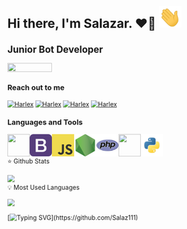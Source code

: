 ###

<h1>Hi there, I'm Salazar. ❤️🤍 <a href="https://github.com/Salaz111/"> </a> <img
        src="https://raw.githubusercontent.com/ABSphreak/ABSphreak/master/gifs/Hi.gif" width="50px"></h1>

## Junior Bot Developer

<img src="https://komarev.com/ghpvc/?username=Salaz111&style=plastic" width="100" height="20" />


### Reach out to me


<a href="https://www.instagram.com/oziw69/" rel="nofollow"><img align="center"
        src="https://png.pngtree.com/png-vector/20221018/ourmid/pngtree-instagram-icon-png-image_6315974.png"
        alt="Harlex" height="50" width="50" align="left"></a>
<a href="https://discord.com/users/514943676061974529" rel="nofollow"><img align="center"
        src="https://www.freepnglogos.com/uploads/discord-logo-png/concours-discord-cartes-voeux-fortnite-france-6.png"
        alt="Harlex" height="50" width="50" align="left"></a>
<a href="https://www.youtube.com/channel/UC7Ho4UbZ2CBv8cm0yDgV4OQ" rel="nofollow"><img align="center"
        src="https://www.freeiconspng.com/thumbs/youtube-logo-png/hd-youtube-logo-png-transparent-background-20.png" alt="Harlex" height="50" width="50"
        align="left"></a>
<a href="https://www.twitch.tv/oziw69" rel="nofollow"><img align="center"
        src="https://www.freepnglogos.com/uploads/purple-twitch-logo-png-18.png" alt="Harlex" height="50" width="50"
        align="left"></a>

### Languages and Tools
<img src="https://upload.wikimedia.org/wikipedia/commons/thumb/9/96/Sass_Logo_Color.svg/1200px-Sass_Logo_Color.svg.png"
    width="50" height="50" align="left"> 
<img src="https://raw.githubusercontent.com/github/explore/80688e429a7d4ef2fca1e82350fe8e3517d3494d/topics/bootstrap/bootstrap.png"
    width="50" height="50" align="left">
<img src="https://raw.githubusercontent.com/github/explore/80688e429a7d4ef2fca1e82350fe8e3517d3494d/topics/javascript/javascript.png"
    width="50" height="50" align="left">
<img src="https://raw.githubusercontent.com/github/explore/80688e429a7d4ef2fca1e82350fe8e3517d3494d/topics/nodejs/nodejs.png"
    width="50" height="50" align="left">
<img src="https://raw.githubusercontent.com/github/explore/80688e429a7d4ef2fca1e82350fe8e3517d3494d/topics/php/php.png"
    width="50" height="50" align="left">
<img src="https://git-scm.com/images/logos/downloads/Git-Icon-1788C.png" width="50" height="50" align="left">
<img src="https://raw.githubusercontent.com/github/explore/80688e429a7d4ef2fca1e82350fe8e3517d3494d/topics/python/python.png"
    width="50" height="50" align="left">

<br />
<br />
<br />

<detalis>
    <summary>⭐ Github Stats</summary>
    <br />
    <img src="https://github-readme-stats.vercel.app/api?username=Salaz111&theme=radical" width=500>
</detalis>


<detalis>
    <summary>💡 Most Used Languages</summary>
    <br />
    <img src="https://github-readme-stats.vercel.app/api/top-langs/?username=Salaz111&layout=compact" width=500>
</detalis>

[![Typing
SVG](https://readme-typing-svg.herokuapp.com/?lines=Burası+Salazar%27ın+Profili+Hoşgeldin!!&center=true&color="aaaa")](https://github.com/Salaz111)
<div align="center">

